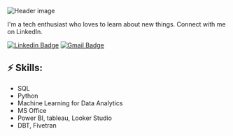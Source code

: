 
![Header image](https://raw.githubusercontent.com/jayrajroshan/jayrajroshan/master/Assets/GitHub_Header.jpg)
<!-- You can create your own header images using Canva, it has a lot of templates. If you do, use the following link https://www.canva.com/join/celeriac-tread-jellyfish -->
I'm a tech enthusiast who loves to learn about new things. Connect with me on LinkedIn.


[![Linkedin Badge](https://img.shields.io/badge/-LinkedIn-blue?style=flat-square&logo=Linkedin&logoColor=white&link=https://www.linkedin.com/in/archanagajula/)](https://www.linkedin.com/in/archanagajula/)
[![Gmail Badge](https://img.shields.io/badge/-Gmail-d14836?style=flat-square&logo=Gmail&logoColor=white&link=mail@archanakarnatakam@gmail.com)](mailto:mail@archanakarnatakam@gmail.com)

## ⚡ Skills:
- SQL
- Python
- Machine Learning for Data Analytics
- MS Office
- Power BI, tableau, Looker Studio
- DBT, Fivetran
